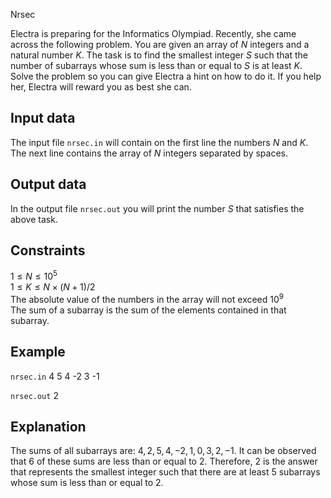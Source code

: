 Nrsec

Electra is preparing for the Informatics Olympiad. Recently, she came across the following problem. You are given an array of $N$ integers and a natural number $K$. The task is to find the smallest integer $S$ such that the number of subarrays whose sum is less than or equal to $S$ is at least $K$. Solve the problem so you can give Electra a hint on how to do it. If you help her, Electra will reward you as best she can.

## Input data

The input file `nrsec.in` will contain on the first line the numbers $N$ and $K$. The next line contains the array of $N$ integers separated by spaces.

## Output data

In the output file `nrsec.out` you will print the number $S$ that satisfies the above task.

## Constraints

$1 \leq N \leq 10^5$  
$1 \leq K \leq N \times (N + 1) / 2$  
The absolute value of the numbers in the array will not exceed $10^9$  
The sum of a subarray is the sum of the elements contained in that subarray.

## Example

`nrsec.in`
4 5
4 -2 3 -1

`nrsec.out`
2

## Explanation

The sums of all subarrays are: $4, 2, 5, 4, -2, 1, 0, 3, 2, -1$. It can be observed that $6$ of these sums are less than or equal to $2$. Therefore, $2$ is the answer that represents the smallest integer such that there are at least $5$ subarrays whose sum is less than or equal to $2$.
